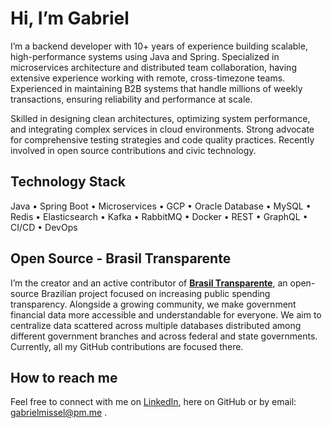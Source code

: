 # Hi, I’m Gabriel

I’m a backend developer with 10+ years of experience building scalable, high-performance systems using Java and Spring. Specialized in microservices architecture and distributed team collaboration, having extensive experience working with remote, cross-timezone teams. Experienced in maintaining B2B systems that handle millions of weekly transactions, ensuring reliability and performance at scale.

Skilled in designing clean architectures, optimizing system performance, and integrating complex services in cloud environments. Strong advocate for comprehensive testing strategies and code quality practices. Recently involved in open source contributions and civic technology.

## Technology Stack
Java • Spring Boot • Microservices • GCP • Oracle Database • MySQL • Redis • Elasticsearch • Kafka • RabbitMQ • Docker • REST • GraphQL • CI/CD • DevOps

## Open Source - Brasil Transparente

I’m the creator and an active contributor of [**Brasil Transparente**](https://github.com/brasil-transparente), an open-source Brazilian project focused on increasing public spending transparency. Alongside a growing community, we make government financial data more accessible and understandable for everyone. We aim to centralize data scattered across multiple databases distributed among different government branches and across federal and state governments. Currently, all my GitHub contributions are focused there.

## How to reach me

Feel free to connect with me on [LinkedIn](https://www.linkedin.com/in/gabrielmissel/), here on GitHub or by email: gabrielmissel@pm.me .
